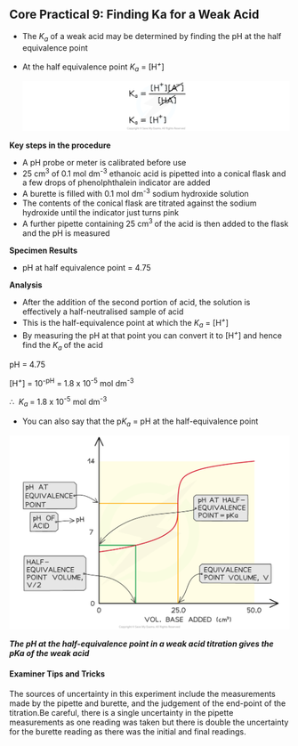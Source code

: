 Core Practical 9: Finding Ka for a Weak Acid
--------------------------------------------

* The *K*<sub>*a*</sub> of a weak acid may be determined by finding the pH at the half equivalence point
* At the half equivalence point *K*<sub>*a*</sub> = [H<sup>*+*</sup>]

  ![Ka at half neutralisation, downloadable AS & A Level Chemistry revision notes](5.6.2-Ka-at-half-neutralisation.png)

<b>Key steps in the procedure</b>

* A pH probe or meter is calibrated before use
* 25 cm<sup>3</sup> of 0.1 mol dm<sup>*-*</sup><sup>3</sup> ethanoic acid is pipetted into a conical flask and a few drops of phenolphthalein indicator are added
* A burette is filled with 0.1 mol dm<sup>*-*</sup><sup>3</sup> sodium hydroxide solution
* The contents of the conical flask are titrated against the sodium hydroxide until the indicator just turns pink
* A further pipette containing 25 cm<sup>3 </sup>of the acid is then added to the flask and the pH is measured

<b>Specimen Results</b>

* pH at half equivalence point = 4.75

<b>Analysis</b>

* After the addition of the second portion of acid, the solution is effectively a half-neutralised sample of acid
* This is the half-equivalence point at which the *K*<sub>*a*</sub> = [H<sup>*+*</sup>]
* By measuring the pH at that point you can convert it to [H<sup>*+*</sup>] and hence find the *K*<sub>*a* </sub>of the acid

pH = 4.75

[H<sup>*+*</sup>] = 10<sup>-pH</sup> = 1.8 x 10<sup>-5</sup> mol dm<sup>-3</sup>

∴  *K*<sub>*a* </sub>= 1.8 x 10<sup>-5</sup> mol dm<sup>-3</sup>

* You can also say that the p*K*<sub>*a*</sub> = pH at the half-equivalence point

![5.6.2 pKa from pH, downloadable AS & A Level Chemistry revision notes](5.6.2-pKa-from-pH.png)

*<b>The pH at the half-equivalence point in a weak acid titration gives the pKa of the weak acid</b>*

#### Examiner Tips and Tricks

The sources of uncertainty in this experiment include the measurements made by the pipette and burette, and the judgement of the end-point of the titration.Be careful, there is a single uncertainty in the pipette measurements as one reading was taken but there is double the uncertainty for the burette reading as there was the initial and final readings.